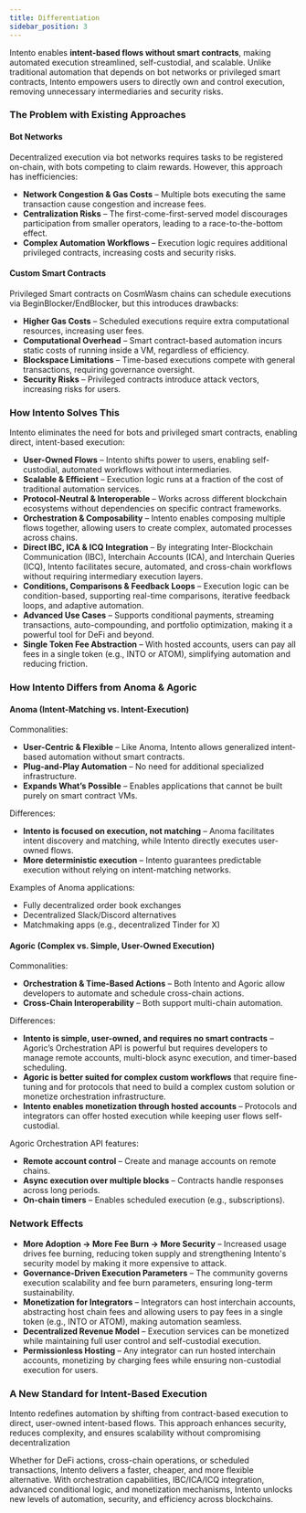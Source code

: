 ```yaml
---
title: Differentiation
sidebar_position: 3
---
```


Intento enables **intent-based flows without smart contracts**, making automated execution streamlined, self-custodial, and scalable. Unlike traditional automation that depends on bot networks or privileged smart contracts, Intento empowers users to directly own and control execution, removing unnecessary intermediaries and security risks.

### The Problem with Existing Approaches  

#### Bot Networks  

Decentralized execution via bot networks requires tasks to be registered on-chain, with bots competing to claim rewards. However, this approach has inefficiencies:

- **Network Congestion & Gas Costs** – Multiple bots executing the same transaction cause congestion and increase fees.
- **Centralization Risks** – The first-come-first-served model discourages participation from smaller operators, leading to a race-to-the-bottom effect.
- **Complex Automation Workflows** – Execution logic requires additional privileged contracts, increasing costs and security risks.

#### Custom Smart Contracts  

Privileged Smart contracts on CosmWasm chains can schedule executions via BeginBlocker/EndBlocker, but this introduces drawbacks:

- **Higher Gas Costs** – Scheduled executions require extra computational resources, increasing user fees.
- **Computational Overhead** – Smart contract-based automation incurs static costs of running inside a VM, regardless of efficiency.
- **Blockspace Limitations** – Time-based executions compete with general transactions, requiring governance oversight.
- **Security Risks** – Privileged contracts introduce attack vectors, increasing risks for users.

### How Intento Solves This  

Intento eliminates the need for bots and privileged smart contracts, enabling direct, intent-based execution:

- **User-Owned Flows** – Intento shifts power to users, enabling self-custodial, automated workflows without intermediaries.
- **Scalable & Efficient** – Execution logic runs at a fraction of the cost of traditional automation services.
- **Protocol-Neutral & Interoperable** – Works across different blockchain ecosystems without dependencies on specific contract frameworks.
- **Orchestration & Composability** – Intento enables composing multiple flows together, allowing users to create complex, automated processes across chains.
- **Direct IBC, ICA & ICQ Integration** – By integrating Inter-Blockchain Communication (IBC), Interchain Accounts (ICA), and Interchain Queries (ICQ), Intento facilitates secure, automated, and cross-chain workflows without requiring intermediary execution layers.
- **Conditions, Comparisons & Feedback Loops** – Execution logic can be condition-based, supporting real-time comparisons, iterative feedback loops, and adaptive automation.
- **Advanced Use Cases** – Supports conditional payments, streaming transactions, auto-compounding, and portfolio optimization, making it a powerful tool for DeFi and beyond.
- **Single Token Fee Abstraction** – With hosted accounts, users can pay all fees in a single token (e.g., INTO or ATOM), simplifying automation and reducing friction.

### How Intento Differs from Anoma & Agoric  

#### Anoma (Intent-Matching vs. Intent-Execution)

Commonalities:

- **User-Centric & Flexible** – Like Anoma, Intento allows generalized intent-based automation without smart contracts.
- **Plug-and-Play Automation** – No need for additional specialized infrastructure.
- **Expands What’s Possible** – Enables applications that cannot be built purely on smart contract VMs.

Differences:

- **Intento is focused on execution, not matching** – Anoma facilitates intent discovery and matching, while Intento directly executes user-owned flows.
- **More deterministic execution** – Intento guarantees predictable execution without relying on intent-matching networks.

Examples of Anoma applications:

- Fully decentralized order book exchanges
- Decentralized Slack/Discord alternatives
- Matchmaking apps (e.g., decentralized Tinder for X)

#### Agoric (Complex vs. Simple, User-Owned Execution)  

Commonalities:

- **Orchestration & Time-Based Actions** – Both Intento and Agoric allow developers to automate and schedule cross-chain actions.
- **Cross-Chain Interoperability** – Both support multi-chain automation.

Differences:

- **Intento is simple, user-owned, and requires no smart contracts** – Agoric’s Orchestration API is powerful but requires developers to manage remote accounts, multi-block async execution, and timer-based scheduling.
- **Agoric is better suited for complex custom workflows** that require fine-tuning and for protocols that need to build a complex custom solution or monetize orchestration infrastructure.
- **Intento enables monetization through hosted accounts** – Protocols and integrators can offer hosted execution while keeping user flows self-custodial.

Agoric Orchestration API features:

- **Remote account control** – Create and manage accounts on remote chains.
- **Async execution over multiple blocks** – Contracts handle responses across long periods.
- **On-chain timers** – Enables scheduled execution (e.g., subscriptions).

### **Network Effects**  

- **More Adoption → More Fee Burn → More Security** – Increased usage drives fee burning, reducing token supply and strengthening Intento's security model by making it more expensive to attack.
- **Governance-Driven Execution Parameters** – The community governs execution scalability and fee burn parameters, ensuring long-term sustainability.
- **Monetization for Integrators** – Integrators can host interchain accounts, abstracting host chain fees and allowing users to pay fees in a single token (e.g., INTO or ATOM), making automation seamless.
- **Decentralized Revenue Model** – Execution services can be monetized while maintaining full user control and self-custodial execution.
- **Permissionless Hosting** – Any integrator can run hosted interchain accounts, monetizing by charging fees while ensuring non-custodial execution for users.

### A New Standard for Intent-Based Execution  

Intento redefines automation by shifting from contract-based execution to direct, user-owned intent-based flows. This approach enhances security, reduces complexity, and ensures scalability without compromising decentralization

Whether for DeFi actions, cross-chain operations, or scheduled transactions, Intento delivers a faster, cheaper, and more flexible alternative. With orchestration capabilities, IBC/ICA/ICQ integration, advanced conditional logic, and monetization mechanisms, Intento unlocks new levels of automation, security, and efficiency across blockchains.
